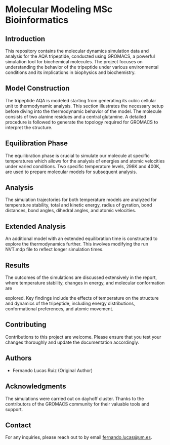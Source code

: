 # Molecular Modeling MSc Bioinformatics

## Introduction

This repository contains the molecular dynamics simulation data and analysis for the AQA tripeptide, conducted using GROMACS, a powerful simulation tool for biochemical molecules. The project focuses on understanding the behavior of the tripeptide under various environmental conditions and its implications in biophysics and biochemistry.

## Model Construction

The tripeptide AQA is modeled starting from generating its cubic cellular unit to thermodynamic analysis. This section illustrates the necessary setup before diving into the thermodynamic behavior of the model. The molecule consists of two alanine residues and a central glutamine. A detailed procedure is followed to generate the topology required for GROMACS to interpret the structure.

## Equilibration Phase

The equilibration phase is crucial to simulate our molecule at specific temperatures which allows for the analysis of energies and atomic velocities under varied conditions. Two specific temperature levels, 298K and 400K, are used to prepare molecular models for subsequent analysis.

## Analysis

The simulation trajectories for both temperature models are analyzed for temperature stability, total and kinetic energy, radius of gyration, bond distances, bond angles, dihedral angles, and atomic velocities.

## Extended Analysis

An additional model with an extended equilibration time is constructed to explore the thermodynamics further. This involves modifying the run NVT.mdp file to reflect longer simulation times.


## Results

The outcomes of the simulations are discussed extensively in the report, where temperature stability, changes in energy, and molecular conformation are

explored. Key findings include the effects of temperature on the structure and dynamics of the tripeptide, including energy distributions, conformational preferences, and atomic movement.

## Contributing

Contributions to this project are welcome. Please ensure that you test your changes thoroughly and update the documentation accordingly.

## Authors

- Fernando Lucas Ruiz (Original Author)

## Acknowledgments

The simulations were carried out on dayhoff cluster. Thanks to the contributors of the GROMACS community for their valuable tools and support.

## Contact

For any inquiries, please reach out to by email fernando.lucas@um.es.
